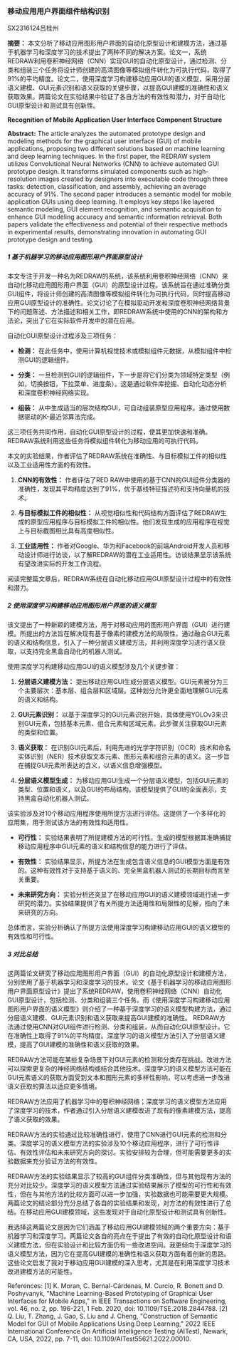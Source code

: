 ### 移动应用用户界面组件结构识别

SX2316124吕桂州

**摘要：** 本文分析了移动应用图形用户界面的自动化原型设计和建模方法，通过基于机器学习和深度学习的技术提出了两种不同的解决方案。论文一，系统REDRAW利用卷积神经网络（CNN）实现GUI的自动化原型设计，通过检测、分类和组装三个任务将设计师创建的高清图像等模拟组件转化为可执行代码，取得了91%的平均精度。论文二，使用深度学习构建移动应用GUI的语义模型，采用分层语义建模、GUI元素识别和语义获取的关键步骤，以提高GUI建模的准确性和语义获取效果。两篇论文在实验结果中验证了各自方法的有效性和潜力，对于自动化GUI原型设计和测试具有创新性。

**Recognition of Mobile Application User Interface Component Structure**

**Abstract:** The article analyzes the automated prototype design and modeling methods for the graphical user interface (GUI) of mobile applications, proposing two different solutions based on machine learning and deep learning techniques. In the first paper, the REDRAW system utilizes Convolutional Neural Networks (CNN) to achieve automated GUI prototype design. It transforms simulated components such as high-resolution images created by designers into executable code through three tasks: detection, classification, and assembly, achieving an average accuracy of 91%. The second paper introduces a semantic model for mobile application GUIs using deep learning. It employs key steps like layered semantic modeling, GUI element recognition, and semantic acquisition to enhance GUI modeling accuracy and semantic information retrieval. Both papers validate the effectiveness and potential of their respective methods in experimental results, demonstrating innovation in automating GUI prototype design and testing.

##### 1 基于机器学习的移动应用图形用户界面原型设计

本文专注于开发一种名为REDRAW的系统，该系统利用卷积神经网络（CNN）来自动化移动应用图形用户界面（GUI）的原型设计过程。该系统旨在通过准确分类GUI组件，将设计师创建的高清图像等模拟组件转化为可执行代码，同时提高移动应用GUI原型设计的准确性。论文讨论了在模拟驱动开发和深度卷积神经网络背景下的问题陈述、方法描述和相关工作，即REDRAW系统中使用的CNN的架构和方法论，突出了它在实际软件开发中的潜在应用。

自动化GUI原型设计过程涉及三项任务：

- **检测：** 在此任务中，使用计算机视觉技术或模拟组件元数据，从模拟组件中检测GUI的逻辑组件。

- **分类：** 一旦检测到GUI的逻辑组件，下一步是将它们分类为领域特定类型（例如，切换按钮，下拉菜单、进度条）。这是通过软件库挖掘、自动化动态分析和深度卷积神经网络实现。

- **组装：** 从中生成适当的层次结构GUI，可自动组装原型应用程序。通过使用数据驱动的K-最近邻算法完成。

这三项任务共同作用，自动化GUI原型设计的过程，使其更加快速和准确。REDRAW系统利用这些任务将模拟组件转化为移动应用的可执行代码。

本文的实验结果，作者评估了REDRAW系统在准确性、与目标模拟工件的相似性以及工业适用性方面的有效性。

1. **CNN的有效性：** 作者评估了RED RAW中使用的基于CNN的GUI组件分类器的准确性，发现其平均精度达到了91%，优于基线特征描述符和支持向量机的技术。

2. **与目标模拟工件的相似性：** 从视觉相似性和代码结构方面评估了REDRAW生成的原型应用程序与目标模拟工件的相似性。他们发现生成的应用程序在视觉上与目标截图相比具有高度相似性。

3. **工业适用性：** 作者对Google、华为和Facebook的前端Android开发人员和移动设计师进行访谈，以了解REDRAW的潜在工业适用性。访谈结果显示该系统有望改进实际的开发工作流程。

阅读完整篇文章后，REDRAW系统在自动化移动应用GUI原型设计过程中的有效性和潜力。

##### 2 使用深度学习构建移动应用图形用户界面的语义模型

该文提出了一种新颖的建模方法，用于对移动应用的图形用户界面（GUI）进行建模。所提出的方法旨在解决现有基于像素的建模方法的局限性，通过融合GUI元素的语义和结构信息，引入了一种分层语义建模方法，并利用深度学习进行语义获取，以支持完全黑盒自动化的机器人测试。

使用深度学习构建移动应用GUI的语义模型涉及几个关键步骤：

1. **分层语义建模方法：** 提出移动应用GUI生成分层语义模型。GUI元素被分为三个主要层次：基本层、组合层和区域层。这种划分允许更全面地理解GUI元素的语义和结构。

2. **GUI元素识别：** 以基于深度学习的GUI元素识别开始，具体使用YOLOv3来识别GUI元素，包括基本元素、组合元素和区域元素。此步骤关注获取GUI元素的类型和位置。

3. **语义获取：** 在识别GUI元素后，利用先进的光学字符识别（OCR）技术和命名实体识别（NER）技术获取文本元素、图形元素和组合元素的语义。这一步旨在捕捉GUI元素所表达的含义，以语义信息增强模型。

4. **分层语义模型生成：** 为移动应用GUI生成一个分层语义模型，包括GUI元素的类型、位置和语义，以及GUI的布局结构。该模型提供了GUI的全面表示，支持黑盒自动化机器人测试。

该实验涉及对10个移动应用程序使用所提方法进行评估。这提供了一个多样化的应用集，用于测试该方法的有效性和适用性。

+  **可行性：** 实验结果表明了所提建模方法的可行性。生成的模型根据其准确捕捉移动应用程序中GUI元素的语义和结构信息的能力进行了评估。

+ **有效性：** 实验结果显示，所提方法在生成包含语义信息的GUI模型方面是有效的。这种有效性对于支持基于语义的、完全黑盒机器人测试的长期目标而言至关重要。

+ **未来研究方向：** 实验分析还突显了在移动应用GUI的语义建模领域进行进一步研究的潜力。实验结果提供了有关所提方法适用性和局限性的见解，指向了未来研究的方向。

总体而言，实验分析确认了所提方法使用深度学习构建移动应用GUI的语义模型的有效性和可行性。

##### 3 对比总结

这两篇论文研究了移动应用图形用户界面（GUI）的自动化原型设计和建模方法，分别使用了基于机器学习和深度学习的技术。论文《基于机器学习的移动应用图形用户界面原型设计》提出了系统REDRAW，使用卷积神经网络（CNN）自动化GUI原型设计，包括检测、分类和组装三个任务。而《使用深度学习构建移动应用图形用户界面的语义模型》则介绍了一种基于深度学习的语义模型构建方法，通过分层语义建模、GUI元素识别和语义获取来提高GUI建模的准确性。
REDRAW方法通过使用CNN对GUI组件进行检测、分类和组装，从而自动化GUI原型设计。它在准确性上取得了91%的平均精度。深度学习的语义模型方法引入了分层语义建模，提高了GUI建模的准确性和语义获取的效果。

REDRAW方法可能在某些复杂场景下对GUI元素的检测和分类存在挑战。改进方法可以探索更复杂的神经网络结构或结合其他技术。深度学习的语义模型方法可能在GUI元素语义的获取方面受到文本和图形元素的多样性影响，可以考虑进一步改进语义获取的算法以适应更多情境。

REDRAW方法应用了机器学习中的卷积神经网络；深度学习的语义模型方法应用了深度学习的技术，作者通过引入分层语义建模改进了现有的像素建模方法，提高了语义获取的效果。

REDRAW方法的实验通过比较准确性进行，使用了CNN进行GUI元素的检测和分类。深度学习的语义模型方法的实验涉及10个移动应用程序，进行了可行性评估、有效性评估和未来研究方向的探讨。实验安排较为合理，但可能需要更多的实验数据来充分验证方法的有效性。

REDRAW方法的实验结果显示了较高的GUI组件分类准确性，但与其他现有方法的充分对比较少。深度学习的语义模型方法通过实验结果展示了模型的可行性和有效性，但在与其他方法的比较方面可以进一步加强，实验数据也可能需要更大规模。两篇论文的结论部分充分总结了各自的实验结果和发现，对方法的有效性进行了总结。在移动应用GUI建模领域，这些发现对于自动化原型设计和测试具有创新性。

我选择这两篇论文是因为它们涵盖了移动应用GUI建模领域的两个重要方向：基于机器学习和深度学习。两篇论文各自的亮点在于提出了有效的自动化原型设计和语义建模方法，但在实验设计和比较方面仍有一些改进空间。我更倾向于深度学习的语义模型方法，因为它在提高GUI建模的准确性和语义获取方面有着创新的思路。这些论文启发了我对于移动应用GUI建模的深入思考，尤其是在利用深度学习技术改进建模方法的可能性。

References:
[1] K. Moran, C. Bernal-Cárdenas, M. Curcio, R. Bonett and D. Poshyvanyk, "Machine Learning-Based Prototyping of Graphical User Interfaces for Mobile Apps," in IEEE Transactions on Software Engineering, vol. 46, no. 2, pp. 196-221, 1 Feb. 2020, doi: 10.1109/TSE.2018.2844788.
[2] Q. Liu, T. Zhang, J. Gao, S. Liu and J. Cheng, "Construction of Semantic Model for GUI of Mobile Applications Using Deep Learning," 2022 IEEE International Conference On Artificial Intelligence Testing (AITest), Newark, CA, USA, 2022, pp. 7-11, doi: 10.1109/AITest55621.2022.00010.
